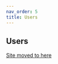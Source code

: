 ```yaml
---
nav_order: 5
title: Users
---
```

## Users

[Site moved to here](https://foodcoopshop.github.io/en/users.html)
